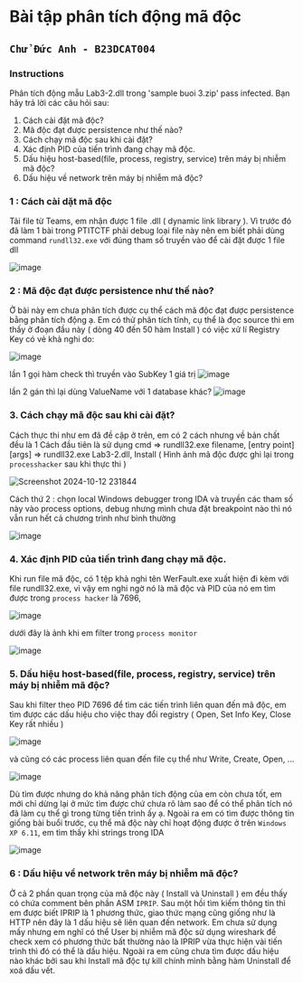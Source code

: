 # Bài tập phân tích động mã độc
## `Chử Đức Anh - B23DCAT004`

### Instructions
Phân tích động mẫu Lab3-2.dll trong 'sample buoi 3.zip' pass infected. Bạn hãy trả lời các câu hỏi sau:
1. Cách cài đặt mã độc?
2. Mã độc đạt được persistence như thế nào?
3. Cách chạy mã độc sau khi cài đặt?
4. Xác định PID của tiến trình đang chạy mã độc.
5. Dấu hiệu host-based(file, process, registry, service) trên máy bị nhiễm mã độc?
6. Dấu hiệu về network trên máy bị nhiễm mã độc?


### 1 : Cách cài dặt mã độc
Tải file từ Teams, em nhận được 1 file .dll ( dynamic link library ). Vì trước đó đã làm 1 bài trong PTITCTF phải debug loại file này nên em biết phải dùng command `rundll32.exe` với đúng tham số truyền vào để cài đặt được 1 file dll


![image](https://github.com/user-attachments/assets/a6a9fe79-6abf-48e7-90d0-5bc280f37e2e)


### 2 : Mã độc đạt được persistence như thế nào?
Ở bài này em chưa phân tích được cụ thể cách mã độc đạt được persistence bằng phân tích động ạ. 
Em có thử phân tích tĩnh, cụ thể là đọc source thì em thấy ở đoạn đầu này ( dòng 40 đến 50 hàm Install ) có việc xử lí Registry Key có vẻ khả nghi do: 

![image](https://github.com/user-attachments/assets/615cc67a-02de-4305-a8ed-24078df5a1bf)

lần 1 gọi hàm check thì truyền vào SubKey 1 giá trị
![image](https://github.com/user-attachments/assets/b1245bc7-3bab-4d17-be83-c7f522f202ac)

lần 2 gán thì lại dùng ValueName với 1 database khác?
![image](https://github.com/user-attachments/assets/2ae88bd9-230f-44b6-bb39-e8712580d6b5)



### 3. Cách chạy mã độc sau khi cài đặt?
Cách thực thi như em đã đề cập ở trên, em có 2 cách nhưng về bản chất đều là 1
Cách đầu tiên là sử dụng cmd => rundll32.exe filename, [entry point] [args] => rundll32.exe Lab3-2.dll, Install ( Hình ảnh mã độc được ghi lại trong `processhacker` sau khi thực thi )


![Screenshot 2024-10-12 231844](https://github.com/user-attachments/assets/c6db3f22-f4fd-4a10-8938-6f22cf5c2279)


Cách thứ 2 : chọn local Windows debugger trong IDA và truyền các tham số này vào process options, debug nhưng mình chưa đặt breakpoint nào thì nó vẫn run hết cả chương trình như bình thường


![image](https://github.com/user-attachments/assets/e4209bad-fde9-4f08-afb5-b0299ea57242)


### 4. Xác định PID của tiến trình đang chạy mã độc.
Khi run file mã độc, có 1 tệp khả nghi tên WerFault.exe xuất hiện đi kèm với file rundll32.exe, vì vậy em nghi ngờ nó là mã độc và PID của nó em tìm được trong `process hacker` là 7696, 

![image](https://github.com/user-attachments/assets/aadacea5-f096-4afa-aca3-052e3ee19ebd)


dưới đây là ảnh khi em filter trong `process monitor`


![image](https://github.com/user-attachments/assets/c95df3dd-b271-4032-96e8-6fe5ab0aa732)


### 5. Dấu hiệu host-based(file, process, registry, service) trên máy bị nhiễm mã độc?
Sau khi filter theo PID 7696 để tìm các tiến trình liên quan đến mã độc, em tìm được các dấu hiệu cho việc thay đổi registry ( Open, Set Info Key, Close Key rất nhiều )


![image](https://github.com/user-attachments/assets/285be049-065b-44f1-b91a-7f8ab1a11a68)


và cũng có các process liên quan đến file cụ thể như Write, Create, Open, ...


![image](https://github.com/user-attachments/assets/f9265bea-7fb2-4e52-8971-0db1df5e1286)


Dù tìm được nhưng do khả năng phân tích động của em còn chưa tốt, em mới chỉ dừng lại ở mức tìm được chứ chưa rõ làm sao để có thể phân tích nó đã làm cụ thể gì trong từng tiến trình ấy ạ.
Ngoài ra em có tìm được thông tin giống bài buổi trước, cụ thể mã độc này chỉ hoạt động được ở trên `Windows XP 6.11`, em tìm thấy khi strings trong IDA

![image](https://github.com/user-attachments/assets/dfb6751b-85eb-47b3-b0d4-a00fc9b12318)

### 6 : Dấu hiệu về network trên máy bị nhiễm mã độc?
Ở cả 2 phần quan trọng của mã độc này ( Install và Uninstall ) em đều thấy có chứa comment bên phần ASM `IPRIP`. Sau một hồi tìm kiếm thông tin thì em được biết IPRIP là 1 phương thức, giao thức mạng cũng giống như là HTTP nên đây là 1 dấu hiệu sẽ liên quan đến network. Em chưa sử dụng mấy nhưng em nghĩ có thể User bị nhiễm mã độc sử dụng wireshark để check xem có phương thức bất thường nào là IPRIP vừa thực hiện vài tiến trình thì đó có thể là dấu hiệu. Ngoài ra em cũng chưa tìm được dấu hiệu nào khác bởi sau khi Install mã độc tự kill chính mình bằng hàm Uninstall để xoá dấu vết.
